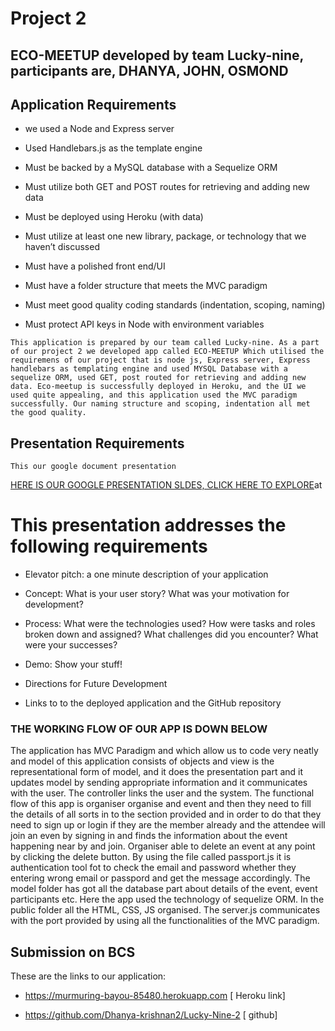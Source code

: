 # Project 2 

## ECO-MEETUP developed by team Lucky-nine, participants are, DHANYA, JOHN, OSMOND


## Application Requirements

* we used a Node and Express server

*  Used Handlebars.js as the template engine

*    Must be backed by a MySQL database with a Sequelize ORM

* Must utilize both GET and POST routes for retrieving and adding new data

* Must be deployed using Heroku (with data)

* Must utilize at least one new library, package, or technology that we haven’t discussed

* Must have a polished front end/UI

* Must have a folder structure that meets the MVC paradigm

* Must meet good quality coding standards (indentation, scoping, naming)

* Must protect API keys in Node with environment variables

`` This application is prepared by our team called Lucky-nine. As a part of our project 2 we developed app called ECO-MEETUP Which utilised the requiremens of our project that is node js, Express server, Express handlebars as templating engine and used MYSQL Database with a sequelize ORM, used GET, post routed for retrieving and adding new data. Eco-meetup is successfully deployed in Heroku, and the UI we used quite appealing, and this application used the MVC paradigm successfully. Our naming structure and scoping, indentation all met the good quality. ``


## Presentation Requirements

 `This our google document presentation`
 
 [HERE IS OUR GOOGLE PRESENTATION SLDES, CLICK HERE TO EXPLORE](https://docs.google.com/presentation/d/1juYB1fS56DXrwaUWAubWvVeix7aVV6PU5ffOznzxWDU/edit?usp=sharing)at 
 
 # This presentation addresses the following requirements

* Elevator pitch: a one minute description of your application

* Concept: What is your user story? What was your motivation for development?

* Process: What were the technologies used? How were tasks and roles broken down and assigned? What challenges did you encounter? What were your successes?

* Demo: Show your stuff!

* Directions for Future Development

* Links to to the deployed application and the GitHub repository

 ### THE WORKING FLOW OF OUR APP IS DOWN BELOW
 <p1>

 The  application has MVC Paradigm and which allow us to code very neatly and model of this application consists of objects and view is the representational form of model, and it does the presentation part and it updates model by sending appropriate information and it communicates with the user. The controller links the user and the system. The functional flow of this app is organiser organise and event and then they need to fill the details of all sorts in to the section provided and in order to do that they need to sign up or login if they are the member already and the attendee will join an even by signing in and finds the information about the event happening near by and join. Organiser able to delete an event at any point by clicking the delete button. By using the file called passport.js it is authentication tool fot to check the email and password whether they entering wrong email or passpord and get the message accordingly. The model folder has got all the database part about details of the event, event participants etc. Here the app used the technology of sequelize ORM. In the public folder all the HTML, CSS, JS organised. The server.js communicates with the port provided by using all the functionalities of the MVC paradigm.
</p1>





## Submission on BCS

These are the links to our application:

* https://murmuring-bayou-85480.herokuapp.com    [ Heroku link]


* https://github.com/Dhanya-krishnan2/Lucky-Nine-2  [ github]
